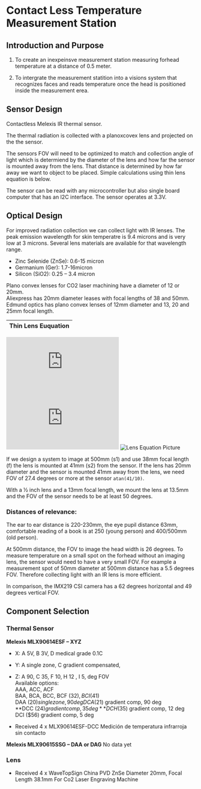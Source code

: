 # Contact Less Temperature Measurement Station

## Introduction and Purpose
1) To create an inexpeinsve measurement station measuring forhead temperature at a distance of 0.5 meter.  

2) To intergrate the measurement statition into a visions system that recognizes faces and reads temperature once the head is positioned inside the measurement erea.

## Sensor Design
Contactless Melexis IR thermal sensor.  

The thermal radiation is collected with a planoxcovex lens and projected on the the sensor. 

The sensors FOV will need to be optimized to match and collection angle of light which is determiend by the diameter of the lens and how far the sensor is mounted away from the lens. That distance is determined by how far away we want to object to be placed. Simple calculations using thin lens equation is below.

The sensor can be read with any microcontroller but also single board computer that has an I2C interface. The sensor operates at 3.3V.

## Optical Design

For improved radiation collection we can collect light with IR lenses. The peak emission wavelength for skin temperatre is 9.4 microns and is very low at 3 microns. Several lens materials are available for that wavelength range.

* Zinc Selenide (ZnSe):  0.6-15 micron
* Germanium (Ger): 1.7-16micron
* Silicon (SiO2): 0.25 – 3.4 micron

Plano convex lenses for CO2 laser machining have a diameter of 12 or 20mm.  
Aliexpress has 20mm diameter leases with focal lengths of 38 and 50mm.  
Edmund optics has plano convex lenses of 12mm diameter and 13, 20 and 25mm focal length.  

Thin Lens Euquation | 
--- |
![Thin Lens Equation](https://latex.codecogs.com/svg.latex?1/f&space;=&space;1/S_1&space;&plus;&space;1/S_2) 
![Thin Lens Magnification Equation](https://latex.codecogs.com/svg.latex?M&space;=&space;-&space;S_2&space;/&space;S_1)
![Lens Equation Picture](https://upload.wikimedia.org/wikipedia/commons/7/71/Lens3.svg)

If we design a system to image at 500mm (s1) and use 38mm focal length (f) the lens is mounted at 41mm (s2) from the sensor. If the lens has 20mm diameter and the sensor is mounted 41mm away from the lens, we need FOV of 27.4 degrees or more at the sensor ```atan(41/10)```.

With a ½ inch lens and a 13mm focal length, we mount the lens at 13.5mm and the FOV of the sensor needs to be at least 50 degrees.

### Distances of relevance:

The ear to ear distance  is 220-230mm, the eye pupil distance 63mm, comfortable reading of a book is at 250 (young person) and 400/500mm (old person).

At 500mm distance, the FOV to image the head width is 26 degrees. To measure temperature on a small spot on the forhead without an imaging lens, the sensor would need to have a very small FOV. For example a measurement spot of 50mm diameter at 500mm distance has a 5.5 degrees FOV. Therefore collecting light with an IR lens is more efficient.

In comparison, the IMX219 CSI camera has a 62 degrees horizontal and 49 degrees vertical FOV.

## Component Selection
### Thermal Sensor
**Melexis MLX90614ESF – XYZ**  
* X: A 5V, B 3V, D medical grade 0.1C
* Y: A single zone, C gradient compensated, 
* Z: A 90, C 35, F 10, H 12 , I 5, deg FOV  
Available options:  
AAA, ACC, ACF  
BAA, BCA, BCC, BCF ($32), BCI ($41)  
DAA ($20)  single zone , 90 deg  
DCA ($21)  gradient comp, 90 deg  
**DCC ($24)  gradient comp, 35 deg**  
DCH ($35)  gradient comp, 12 deg  
DCI ($56)  gradient comp, 5 deg  

* Received 4 x MLX90614ESF-DCC Medición de temperatura infrarroja sin contacto

**Melexis MLX90615SSG – DAA or DAG**
No data yet

### Lens

* Received 4 x WaveTopSign China PVD ZnSe Diameter 20mm, Focal Length 38.1mm For Co2 Laser Engraving Machine
